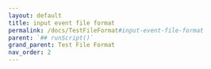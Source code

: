 ```yaml
---
layout: default
title: input event file format
permalink: /docs/TestFileFormat#input-event-file-format
parent: `## runScript()`
grand_parent: Test File Format
nav_order: 2
---
```

